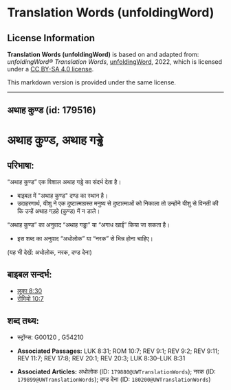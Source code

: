 # Translation Words (unfoldingWord)

## License Information

**Translation Words (unfoldingWord)** is based on and adapted from: _unfoldingWord® Translation Words_, [unfoldingWord](https://unfoldingword.org/utw), 2022, which is licensed under a [CC BY-SA 4.0 license](https://creativecommons.org/licenses/by-sa/4.0/legalcode.en).

This markdown version is provided under the same license.



--------------------------------

## अथाह कुण्ड (id: 179516)

अथाह कुण्ड, अथाह गड्ढे
======================

परिभाषा:
--------

“अथाह कुण्ड” एक विशाल अथाह गड्ढे का संदर्भ देता है।

* बाइबल में "अथाह कुण्ड" दण्ड का स्थान है।
* उदाहरणार्थ, यीशु ने एक दुष्टात्माग्रस्त मनुष्य से दुष्टात्माओं को निकाला तो उन्होंने यीशु से विनती की कि उन्हें अथाह गड़हे (कुण्ड) में न डाले।

“अथाह कुण्ड” का अनुवाद “अथाह गड्ढा” या “अगाध खाई” किया जा सकता है।

* इस शब्द का अनुवाद “अधोलोक” या “नरक” से भिन्न होना चाहिए।

(यह भी देखें: अधोलोक, नरक, दण्ड देना)

बाइबल सन्दर्भ:
--------------

* [लूका 8:30](https://ref.ly/Luke8:30)
* [रोमियो 10:7](https://ref.ly/Rom10:7)

शब्द तथ्य:
----------

* स्ट्रोंग्स: G00120 , G54210

* **Associated Passages:** LUK 8:31; ROM 10:7; REV 9:1; REV 9:2; REV 9:11; REV 11:7; REV 17:8; REV 20:1; REV 20:3; LUK 8:30–LUK 8:31
* **Associated Articles:** अधोलोक (ID: `179880@UWTranslationWords`); नरक (ID: `179899@UWTranslationWords`); दण्ड देना (ID: `180200@UWTranslationWords`)

